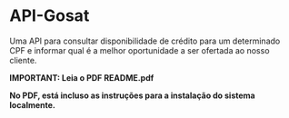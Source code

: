 # API-Gosat
Uma API para consultar disponibilidade de crédito para um determinado CPF e informar qual é a melhor oportunidade a ser ofertada ao nosso cliente. 

**IMPORTANT: Leia o PDF README.pdf**

**No PDF, está incluso as instruções para a instalação do sistema localmente.**
